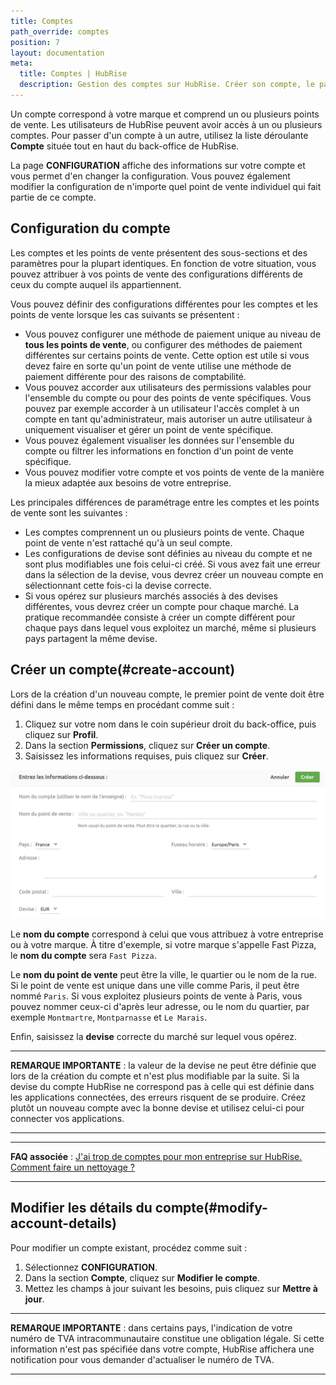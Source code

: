 ```yaml
---
title: Comptes
path_override: comptes
position: 7
layout: documentation
meta:
  title: Comptes | HubRise
  description: Gestion des comptes sur HubRise. Créer son compte, le paramétrer et le modifier. Conventions de nommage d'un compte HubRise pour faciliter le travail de support.
---
```


Un compte correspond à votre marque et comprend un ou plusieurs points de vente. Les utilisateurs de HubRise peuvent avoir accès à un ou plusieurs comptes. Pour passer d'un compte à un autre, utilisez la liste déroulante **Compte** située tout en haut du back-office de HubRise.

La page **CONFIGURATION** affiche des informations sur votre compte et vous permet d'en changer la configuration. Vous pouvez également modifier la configuration de n'importe quel point de vente individuel qui fait partie de ce compte.

## Configuration du compte

Les comptes et les points de vente présentent des sous-sections et des paramètres pour la plupart identiques. En fonction de votre situation, vous pouvez attribuer à vos points de vente des configurations différents de ceux du compte auquel ils appartiennent.

Vous pouvez définir des configurations différentes pour les comptes et les points de vente lorsque les cas suivants se présentent :

- Vous pouvez configurer une méthode de paiement unique au niveau de **tous les points de vente**, ou configurer des méthodes de paiement différentes sur certains points de vente. Cette option est utile si vous devez faire en sorte qu'un point de vente utilise une méthode de paiement différente pour des raisons de comptabilité.
- Vous pouvez accorder aux utilisateurs des permissions valables pour l'ensemble du compte ou pour des points de vente spécifiques. Vous pouvez par exemple accorder à un utilisateur l'accès complet à un compte en tant qu'administrateur, mais autoriser un autre utilisateur à uniquement visualiser et gérer un point de vente spécifique.
- Vous pouvez également visualiser les données sur l'ensemble du compte ou filtrer les informations en fonction d'un point de vente spécifique.
- Vous pouvez modifier votre compte et vos points de vente de la manière la mieux adaptée aux besoins de votre entreprise.

Les principales différences de paramétrage entre les comptes et les points de vente sont les suivantes :

- Les comptes comprennent un ou plusieurs points de vente. Chaque point de vente n'est rattaché qu'à un seul compte.
- Les configurations de devise sont définies au niveau du compte et ne sont plus modifiables une fois celui-ci créé. Si vous avez fait une erreur dans la sélection de la devise, vous devrez créer un nouveau compte en sélectionnant cette fois-ci la devise correcte.
- Si vous opérez sur plusieurs marchés associés à des devises différentes, vous devrez créer un compte pour chaque marché. La pratique recommandée consiste à créer un compte différent pour chaque pays dans lequel vous exploitez un marché, même si plusieurs pays partagent la même devise.

## Créer un compte(#create-account)

Lors de la création d'un nouveau compte, le premier point de vente doit être défini dans le même temps en procédant comme suit :

1. Cliquez sur votre nom dans le coin supérieur droit du back-office, puis cliquez sur **Profil**.
2. Dans la section **Permissions**, cliquez sur **Créer un compte**.
3. Saisissez les informations requises, puis cliquez sur **Créer**.

![Créer un compte sur HubRise](./images/064-2x-create-account.png)

Le **nom du compte** correspond à celui que vous attribuez à votre entreprise ou à votre marque. À titre d'exemple, si votre marque s'appelle Fast Pizza, le **nom du compte** sera `Fast Pizza`.

Le **nom du point de vente** peut être la ville, le quartier ou le nom de la rue. Si le point de vente est unique dans une ville comme Paris, il peut être nommé `Paris`. Si vous exploitez plusieurs points de vente à Paris, vous pouvez nommer ceux-ci d'après leur adresse, ou le nom du quartier, par exemple `Montmartre`, `Montparnasse` et `Le Marais`.

Enfin, saisissez la **devise** correcte du marché sur lequel vous opérez.

---

**REMARQUE IMPORTANTE** : la valeur de la devise ne peut être définie que lors de la création du compte et n'est plus modifiable par la suite. Si la devise du compte HubRise ne correspond pas à celle qui est définie dans les applications connectées, des erreurs risquent de se produire. Créez plutôt un nouveau compte avec la bonne devise et utilisez celui-ci pour connecter vos applications.

---

---

**FAQ associée** : [J'ai trop de comptes pour mon entreprise sur HubRise. Comment faire un nettoyage ?](/docs/faqs/comment-effacer-des-comptes/)

---

## Modifier les détails du compte(#modify-account-details)

Pour modifier un compte existant, procédez comme suit :

1. Sélectionnez **CONFIGURATION**.
2. Dans la section **Compte**, cliquez sur **Modifier le compte**.
3. Mettez les champs à jour suivant les besoins, puis cliquez sur **Mettre à jour**.

---

**REMARQUE IMPORTANTE** : dans certains pays, l'indication de votre numéro de TVA intracommunautaire constitue une obligation légale. Si cette information n'est pas spécifiée dans votre compte, HubRise affichera une notification pour vous demander d'actualiser le numéro de TVA.

---
